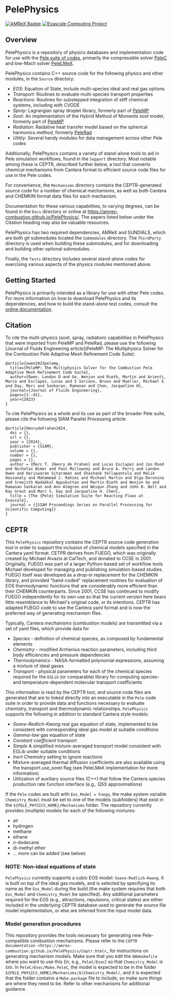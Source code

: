# PelePhysics

[![AMReX Badge](https://img.shields.io/static/v1?label=%22powered%20by%22&message=%22AMReX%22&color=%22blue%22)](https://amrex-codes.github.io/amrex/)
[![Exascale Computing Project](https://img.shields.io/badge/supported%20by-ECP-blue)](https://www.exascaleproject.org/research-project/combustion-pele/)

## Overview

PelePhysics is a repository of physics databases and implementation code for use with the [Pele suite of codes](https://amrex-combustion.github.io),
primarily the compressible solver [PeleC](https://amrex-combustion.github.io/PeleC/) and low-Mach solver [PeleLMeX](https://amrex-combustion.github.io/PeleLMeX/).

PelePhysics contains C++ source code for the following physics and other modules, in the `Source` directory:

* *EOS*: Equation of State, include multi-species ideal and real gas options
* *Transport*: Routines to evaluate multi-species transport properties
* *Reactions*: Routines for substepped integration of stiff chemical systems, including with CVODE
* *Spray*: Lagrangian spray droplet library, formerly part of [PeleMP](https://github.com/AMReX-Combustion/PeleMP)
* *Soot*: An implementation of the Hybrid Method of Moments soot model, formerly part of [PeleMP](https://github.com/AMReX-Combustion/PeleMP)
* *Radiation*: Raidative heat transfer model based on the spherical harmonics method, formerly [PeleRad](https://github.com/AMReX-Combustion/PeleRad)
* *Utility*: Several handy modules for data management across other Pele codes

Additionally, PelePhysics contains a variety of stand-alone tools to aid in Pele simulation workflows, found in the `Support` directory.
Most notable among these is CEPTR, described further below, a tool that converts chemical mechanisms from Cantera format to efficient
source code files for use in the Pele codes.

For convenience, the `Mechanisms` directory contains the CEPTR-generated source code for a number of chemical mechanisms, as well as both
Cantera and CHEMKIN format data files for each mechanism.

Documentation for these various capabilities, to varying degrees, can be found in the `Docs` directory or online
at https://amrex-combustion.github.io/PelePhysics/. The papers listed below under the Citation heading may also be valuable resources.

PelePhysics has two required dependencies, AMReX and SUNDIALS, which are both git submodules located the `Submodules` directory.
The `ThirdParty` directory is used when building these submodules, and for downloading and building other optional submodules.

Finally, the `Tests` directory includes several stand-alone codes for exercising various aspects of the physics modules mentioned above.

## Getting Started

PelePhysics is primarily intended as a library for use with other Pele codes. For more information on how to download PelePhysics and
its dependencies, and how to build the stand-alone test codes, consult the [online documentation](https://amrex-combustion.github.io/PelePhysics/GettingStarted.html).


## Citation

To cite the multi-physics (soot, spray, radiation) capabilities in PelePhysics that were imported from
PeleMP and PeleRad, please use the following [Journal of Fluids Engineering article](PeleMP: The Multiphysics Solver for the Combustion Pele Adaptive Mesh Refinement Code Suite):
```
@article{owen2023pelemp,
  title={PeleMP: The Multiphysics Solver for the Combustion Pele Adaptive Mesh Refinement Code Suite},
  author={Owen, Landon D and Ge, Wenjun and Rieth, Martin and Arienti, Marco and Esclapez, Lucas and S Soriano, Bruno and Mueller, Michael E and Day, Marc and Sankaran, Ramanan and Chen, Jacqueline H},
  journal={Journal of Fluids Engineering},
  pages={1--41},
  year={2023}
}
```

To cite PelePhysics as a whole and its use as part of the broader Pele suite, please cite the following
SIAM Parallel Processing article:

```
@article{HenrydeFrahan2024,
  doi = {},
  url = {},
  year = {2024},
  publisher = {SIAM},
  volume = {},
  number = {},
  pages = {},
  author = {Marc T. {Henry de Frahan} and Lucas Esclapez and Jon Rood and Nicholas Wimer and Paul Mullowney and Bruce A. Perry and Landon Owen and Hariswaran Sitaraman and Shashank Yellapantula and Malik Hassanaly and Mohammad J. Rahimi and Michael Martin and Olga Doronina and Sreejith Nadakkal Appukuttan and Martin Rieth and Wenjun Ge and Ramanan Sankaran and Ann Almgren and Weiqun Zhang and John B. Bell and Ray Grout and Marc S. Day and Jacqueline H. Chen},
  title = {The {Pele} Simulation Suite for Reacting Flows at Exascale},
  journal = {{SIAM Proceedings Series on Parallel Processing for Scientific Computing}}
}
```

## CEPTR

This `PelePhysics` repository contains the CEPTR source code generation tool in order to support the inclusion of chemical models specified in the Cantera yaml format. CETPR derives from FUEGO, which was originally created by Michael Aivazis at CalTech, and donated to CCSE in 2001.  Originally, FUEGO was part of a larger Python-based set of workflow tools Michael developed for managing and publishing simulation-based studies.  FUEGO itself was developed as a drop-in replacement for the CHEMKIN library, and provided "hand-coded" replacement routines for evaluation of EOS thermodynamic functions that are considerably more efficient than their CHEMKIN counterparts.  Since 2001, CCSE has continued to modify FUEGO independently for its own use so that the current version here bears little resemblance to Michael's original code, or its intentions. CEPTR has adapted FUEGO code to use the Cantera yaml format and is now the preferred way of generating mechanism files.

Typically, Cantera *mechanisms* (combustion models) are transmitted via a set of yaml files, which provide data for
* *Species* - definition of chemical species, as composed by fundamental elements
* *Chemistry* - modified Arrhenius reaction parameters, including third body efficiencies and pressure dependencies
* *Thermodynamics* - NASA-formatted polynomial expressions, assuming a mixture of ideal gases
* *Transport* - physical parameters for each of the chemical species required for the `EGLib` (or comparable) library for computing species- and temperature-dependent molecular transport coefficients

This information is read by the CEPTR tool, and source code files are generated that are to linked directly into an executable in the `Pele` code suite in order to provide data and functions necessary to evaluate chemistry, transport and thermodynamic relationships. `PelePhysics` supports the following in addition to standard Cantera style models:
* *Soave-Redlich-Kwong* real gas equation of state, implemented to be consistent with corresponding ideal gas model at suitable conditions
* *Gamma-law* gas equation of state
* *Constant coefficient* transport
* *Simple* A simplified mixture-averaged transport model consistent with EGLib under suitable conditions
* *Inert* Chemistry setting to ignore reactions
* Mixture-averaged thermal diffusion coefficients are also available using the transport.use_soret flag (see PeleLMeX implementation for more information)
* Utilization of auxiliary source files (C++) that follow the Cantera species production rate function interface (e.g., QSS approximations)

If the `Pele` codes are built with `Eos_Model = Fuego`, the make system variable `Chemistry_Model` must be set to one of the models (subfolders) that exist in the `${PELE_PHYSICS_HOME}/Mechanisms` folder. The repository currently provides (multiple) models for each of the following mixtures:
* air
* hydrogen
* methane
* ethane
* *n*-dodecane
* di-methyl ether
* ... more can be added (see below)


### NOTE: Non-ideal equations of state

`PelePhysics` currently supports a cubic EOS model: `Soave-Redlich-Kwong`.  It is built on top of the ideal gas models, and is selected by specifying its name as the `Eos_Model` during the build (the make system requires that both `Eos_Model` and `Chemistry_Model` be specified).  Any additional parameters required for the EOS (e.g., attractions, repulsions, critical states) are either included in the underlying CEPTR database used to generate the source file model implementation, or else are inferred from the input model data.

### Model generation procedures
This repository provides the tools necessary for generating new Pele-compatible combustion mechanisms. Please refer to the `CEPTR documentation <https://amrex-combustion.github.io/PelePhysics/Ceptr.html>`_ for instructions on generating mechanism models. Make sure that you edit the `GNUmakefile` where you want to use this (in, e.g., `PeleC/Exec`) so that `Chemistry_Model` is `XXX`.  In `PeleC/Exec/Make.PeleC`, the model is expected to be in the folder `${PELE_PHYSICS_HOME}/Mechanisms/$(Chemistry_Model)`, and it is expected that the folder contains a `Make.package` file to include, so make sure things are where they need to be. Refer to other mechanisms for additional guidance.
